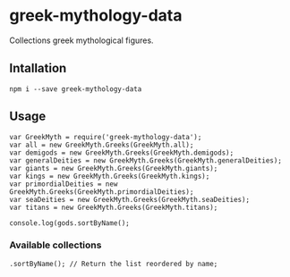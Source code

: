 # greek-mythology-data

Collections greek mythological figures.

## Intallation

```
npm i --save greek-mythology-data
```

## Usage

```
var GreekMyth = require('greek-mythology-data');
var all = new GreekMyth.Greeks(GreekMyth.all);
var demigods = new GreekMyth.Greeks(GreekMyth.demigods);
var generalDeities = new GreekMyth.Greeks(GreekMyth.generalDeities);
var giants = new GreekMyth.Greeks(GreekMyth.giants);
var kings = new GreekMyth.Greeks(GreekMyth.kings);
var primordialDeities = new GreekMyth.Greeks(GreekMyth.primordialDeities);
var seaDeities = new GreekMyth.Greeks(GreekMyth.seaDeities);
var titans = new GreekMyth.Greeks(GreekMyth.titans);
  
console.log(gods.sortByName();
```

### Available collections
```
.sortByName(); // Return the list reordered by name;
```
